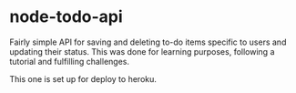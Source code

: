 # node-todo-api

Fairly simple API for saving and deleting to-do items specific to users and updating their status. This was done for learning purposes, following a tutorial and fulfilling challenges. 

This one is set up for deploy to heroku.
